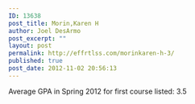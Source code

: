 ```yaml
---
ID: 13638
post_title: Morin,Karen H
author: Joel DesArmo
post_excerpt: ""
layout: post
permalink: http://effrtlss.com/morinkaren-h-3/
published: true
post_date: 2012-11-02 20:56:13
---
```

<p>Average GPA in Spring 2012 for first course listed: 3.5</p>